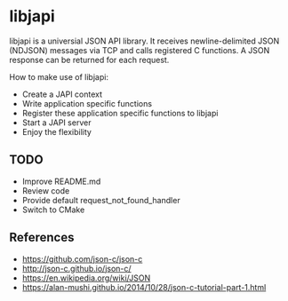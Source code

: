 # libjapi

libjapi is a universial JSON API library. It receives newline-delimited JSON
(NDJSON) messages via TCP and calls registered C functions. A JSON response can
be returned for each request.

How to make use of libjapi:
* Create a JAPI context
* Write application specific functions
* Register these application specific functions to libjapi
* Start a JAPI server
* Enjoy the flexibility


## TODO

* Improve README.md
* Review code
* Provide default request_not_found_handler
* Switch to CMake


## References
* https://github.com/json-c/json-c
* http://json-c.github.io/json-c/
* https://en.wikipedia.org/wiki/JSON
* https://alan-mushi.github.io/2014/10/28/json-c-tutorial-part-1.html

